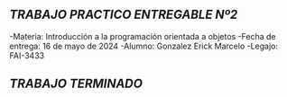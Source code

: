 ## ***********TRABAJO PRACTICO ENTREGABLE Nº2***********
-Materia: Introducción a la programación orientada a objetos
-Fecha de entrega: 16 de mayo de 2024
-Alumno: Gonzalez Erick Marcelo 
-Legajo: FAI-3433
## *************TRABAJO TERMINADO*************
